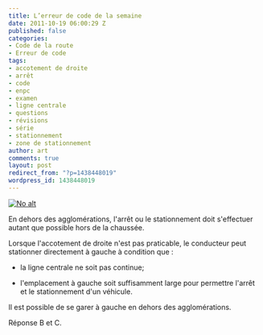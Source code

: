 ```yaml
---
title: L’erreur de code de la semaine
date: 2011-10-19 06:00:29 Z
published: false
categories:
- Code de la route
- Erreur de code
tags:
- accotement de droite
- arrêt
- code
- enpc
- examen
- ligne centrale
- questions
- révisions
- série
- stationnement
- zone de stationnement
author: art
comments: true
layout: post
redirect_from: "?p=1438448019"
wordpress_id: 1438448019
---
```


<a href="https://static.irz.fr/2011/06/cerberus-2011-06-09-à-20.43.23.png"><img alt="No alt" data-src="https://static.irz.fr/2011/06/cerberus-2011-06-09-à-20.43.23.png" src="https://static.irz.fr/thumb.php?size=<100&crop=0&src=https://static.irz.fr/2011/06/cerberus-2011-06-09-à-20.43.23.png" /></a>

En dehors des agglomérations, l'arrêt ou le stationnement doit s'effectuer autant que possible hors de la chaussée.

Lorsque l'accotement de droite n'est pas praticable, le conducteur peut stationner directement à gauche à condition que :



	
  * la ligne centrale ne soit pas continue;

	
  * l'emplacement à gauche soit suffisamment large pour permettre l'arrêt et le stationnement d'un véhicule.


Il est possible de se garer à gauche en dehors des agglomérations.

Réponse B et C.


